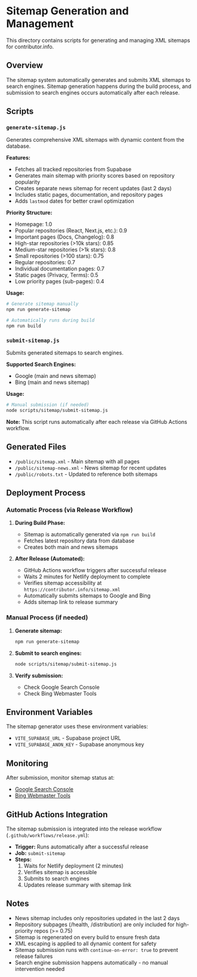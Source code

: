 # Sitemap Generation and Management

This directory contains scripts for generating and managing XML sitemaps for contributor.info.

## Overview

The sitemap system automatically generates and submits XML sitemaps to search engines. Sitemap generation happens during the build process, and submission to search engines occurs automatically after each release.

## Scripts

### `generate-sitemap.js`
Generates comprehensive XML sitemaps with dynamic content from the database.

**Features:**
- Fetches all tracked repositories from Supabase
- Generates main sitemap with priority scores based on repository popularity
- Creates separate news sitemap for recent updates (last 2 days)
- Includes static pages, documentation, and repository pages
- Adds `lastmod` dates for better crawl optimization

**Priority Structure:**
- Homepage: 1.0
- Popular repositories (React, Next.js, etc.): 0.9
- Important pages (Docs, Changelog): 0.8
- High-star repositories (>10k stars): 0.85
- Medium-star repositories (>1k stars): 0.8
- Small repositories (>100 stars): 0.75
- Regular repositories: 0.7
- Individual documentation pages: 0.7
- Static pages (Privacy, Terms): 0.5
- Low priority pages (sub-pages): 0.4

**Usage:**
```bash
# Generate sitemap manually
npm run generate-sitemap

# Automatically runs during build
npm run build
```

### `submit-sitemap.js`
Submits generated sitemaps to search engines.

**Supported Search Engines:**
- Google (main and news sitemap)
- Bing (main and news sitemap)

**Usage:**
```bash
# Manual submission (if needed)
node scripts/sitemap/submit-sitemap.js
```

**Note:** This script runs automatically after each release via GitHub Actions workflow.

## Generated Files

- `/public/sitemap.xml` - Main sitemap with all pages
- `/public/sitemap-news.xml` - News sitemap for recent updates
- `/public/robots.txt` - Updated to reference both sitemaps

## Deployment Process

### Automatic Process (via Release Workflow)

1. **During Build Phase:**
   - Sitemap is automatically generated via `npm run build`
   - Fetches latest repository data from database
   - Creates both main and news sitemaps

2. **After Release (Automated):**
   - GitHub Actions workflow triggers after successful release
   - Waits 2 minutes for Netlify deployment to complete
   - Verifies sitemap accessibility at `https://contributor.info/sitemap.xml`
   - Automatically submits sitemaps to Google and Bing
   - Adds sitemap link to release summary

### Manual Process (if needed)

1. **Generate sitemap:**
   ```bash
   npm run generate-sitemap
   ```

2. **Submit to search engines:**
   ```bash
   node scripts/sitemap/submit-sitemap.js
   ```

3. **Verify submission:**
   - Check Google Search Console
   - Check Bing Webmaster Tools

## Environment Variables

The sitemap generator uses these environment variables:
- `VITE_SUPABASE_URL` - Supabase project URL
- `VITE_SUPABASE_ANON_KEY` - Supabase anonymous key

## Monitoring

After submission, monitor sitemap status at:
- [Google Search Console](https://search.google.com/search-console)
- [Bing Webmaster Tools](https://www.bing.com/webmasters)

## GitHub Actions Integration

The sitemap submission is integrated into the release workflow (`.github/workflows/release.yml`):

- **Trigger:** Runs automatically after a successful release
- **Job:** `submit-sitemap` 
- **Steps:**
  1. Waits for Netlify deployment (2 minutes)
  2. Verifies sitemap is accessible
  3. Submits to search engines
  4. Updates release summary with sitemap link

## Notes

- News sitemap includes only repositories updated in the last 2 days
- Repository subpages (/health, /distribution) are only included for high-priority repos (>= 0.75)
- Sitemap is regenerated on every build to ensure fresh data
- XML escaping is applied to all dynamic content for safety
- Sitemap submission runs with `continue-on-error: true` to prevent release failures
- Search engine submission happens automatically - no manual intervention needed
